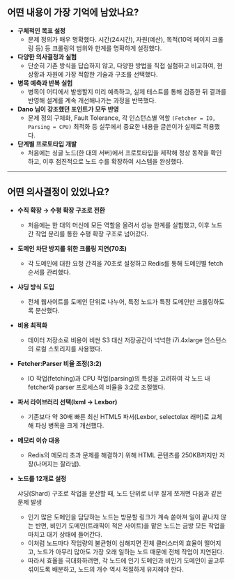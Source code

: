 ## 어떤 내용이 가장 기억에 남았나요?

- **구체적인 목표 설정**
    - 문제 정의가 매우 명확했다. 시간(24시간), 자원(예산), 목적(10억 페이지 크롤링 등) 등 크롤링의 범위와 한계를 명확하게 설정했다.
- **다양한 의사결정과 실험**
    - 단순히 기존 방식을 답습하지 않고, 다양한 방법을 직접 실험하고 비교하여, 현 상황과 자원에 가장 적합한 기술과 구조를 선택했다.
- **병목 예측과 반복 실험**
    - 병목이 어디에서 발생할지 미리 예측하고, 실제 테스트를 통해 검증한 뒤 결과를 반영해 설계를 계속 개선해나가는 과정을 반복했다.
- **Dano 님이 강조했던 포인트가 모두 반영**
    - 문제 정의 구체화, Fault Tolerance, 각 인스턴스별 역할 `(Fetcher = IO, Parsing = CPU)` 최적화 등 실무에서 중요한 내용을 글쓴이가 실제로 적용했다.
- **단계별 프로토타입 개발**
    - 처음에는 싱글 노드(한 대의 서버)에서 프로토타입을 제작해 정상 동작을 확인하고, 이후 점진적으로 노드 수를 확장하여 시스템을 완성했다.

---

## 어떤 의사결정이 있었나요?

- **수직 확장 → 수평 확장 구조로 전환**
    - 처음에는 한 대의 머신에 모든 역할을 올려서 성능 한계를 실험했고, 이후 노드 간 작업 분리를 통한 수평 확장 구조로 넘어갔다.
- **도메인 차단 방지를 위한 크롤링 지연(70초)**
    - 각 도메인에 대한 요청 간격을 70초로 설정하고 Redis를 통해 도메인별 fetch 순서를 관리했다.
- **샤딩 방식 도입**
    - 전체 웹사이트를 도메인 단위로 나누어, 특정 노드가 특정 도메인만 크롤링하도록 분산했다.
- **비용 최적화**
    - 데이터 저장소로 비용이 비싼 S3 대신 저장공간이 넉넉한 i7i.4xlarge 인스턴스의 로컬 스토리지를 사용했다.
- **Fetcher:Parser 비율 조정(3:2)**
    - IO 작업(fetching)과 CPU 작업(parsing)의 특성을 고려하여 각 노드 내 fetcher와 parser 프로세스의 비율을 3:2로 조절했다.
- **파서 라이브러리 선택(lxml → Lexbor)**
    - 기존보다 약 30배 빠른 최신 HTML5 파서(Lexbor, selectolax 래퍼)로 교체해 파싱 병목을 크게 개선했다.
- **메모리 이슈 대응**
    - Redis의 메모리 초과 문제를 해결하기 위해 HTML 콘텐츠를 250KB까지만 저장(나머지는 잘라냄).
- **노드를 12개로 설정**
    
    샤딩(Shard) 구조로 작업을 분산할 때, 노드 단위로 너무 잘게 쪼개면 다음과 같은 문제 발생
    
    - 인기 많은 도메인을 담당하는 노드는 방문할 링크가 계속 쏟아져 일이 끝나지 않는 반면, 비인기 도메인(트래픽이 적은 사이트)을 맡은 노드는 금방 모든 작업을 마치고 대기 상태에 들어간다.
    - 이처럼 노드마다 작업량의 불균형이 심해지면 전체 클러스터의 효율이 떨어지고, 노드가 아무리 많아도 가장 오래 일하는 노드 때문에 전체 작업이 지연된다.
    - 따라서 효율을 극대화하려면, 각 노드에 인기 도메인과 비인기 도메인이 골고루 섞이도록 배분하고, 노드의 개수 역시 적절하게 유지해야 한다.